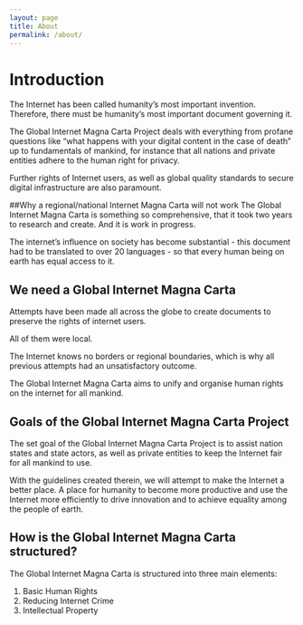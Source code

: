 ```yaml
---
layout: page
title: About
permalink: /about/
---
```


# Introduction

The Internet has been called humanity’s most important invention. Therefore, there must be humanity’s most important document governing it. 

The Global Internet Magna Carta Project deals with everything from profane questions like “what happens with your digital content in the case of death” up to fundamentals of mankind, for instance that all nations and private entities adhere to the human right for privacy. 

Further rights of Internet users, as well as global quality standards to secure digital infrastructure are also paramount. 

##Why a regional/national Internet Magna Carta will not work
The Global Internet Magna Carta is something so comprehensive, that it took two years to research and create. And it is work in progress. 

The internet’s influence on society has become substantial - this document had to be translated to over 20 languages - so that every human being on earth has equal access to it. 

## We need a Global Internet Magna Carta

Attempts have been made all across the globe to create documents to preserve the rights of internet users. 

All of them were local. 

The Internet knows no borders or regional boundaries, which is why all previous attempts had an unsatisfactory outcome. 

The Global Internet Magna Carta aims to unify and organise human rights on the internet for all mankind.

## Goals of the Global Internet Magna Carta Project

The set goal of the Global Internet Magna Carta Project is to assist nation states and state actors, as well as private entities to keep the Internet fair for all mankind to use. 

With the guidelines created therein, we will attempt to make the Internet a better place. A place for humanity to become more productive and use the Internet more efficiently to drive innovation and to achieve equality among the people of earth. 

## How is the Global Internet Magna Carta structured? 

The Global Internet Magna Carta is structured into three main elements: 

1. Basic Human Rights 
2. Reducing Internet Crime 
3. Intellectual Property 
